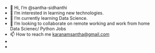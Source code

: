- 👋 Hi, I’m @santha-sidhanthi
- 👀 I’m interested in learning new technologies.
- 🌱 I’m currently learning Data Science.
- 💞️ I’m looking to collaborate on remote working and work from home Data Scienec/ Python Jobs
- 📫 How to reach me [karanamsantha@gmail.com](karanamsantha@gmail.com)
- 
- 

<!---
santha-sidhanthi/santha-sidhanthi is a ✨ special ✨ repository because its `README.md` (this file) appears on your GitHub profile.
You can click the Preview link to take a look at your changes.
--->
